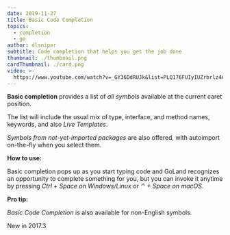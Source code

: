```yaml
---
date: 2019-11-27
title: Basic Code Completion
topics:
  - completion
  - go
author: dlsniper
subtitle: Code completion that helps you get the job done
thumbnail: ./thumbnail.png
cardThumbnail: ./card.png
video: >-
  https://www.youtube.com/watch?v=_GY36DdRUJk&list=PLQ176FUIyIUZrbrlz4AY1V8VzBJKZyVlW&index=3
---
```


**Basic completion** provides a list of _all symbols_ available at the current caret position.

The list will include the usual mix of type, interface, and method names, keywords, and also _Live Templates_.

_Symbols from not-yet-imported packages_ are also offered, with autoimport on-the-fly when you select them.

**How to use:**

Basic completion pops up as you start typing code and GoLand recognizes
an opportunity to complete something for you, but you can invoke it anytime by pressing _Ctrl + Space on Windows/Linux_ or _⌃ + Space on macOS_.

**Pro tip:**

_Basic Code Completion_ is also available for non-English symbols.

<span class="tag is-rounded">New in 2017.3</span>
